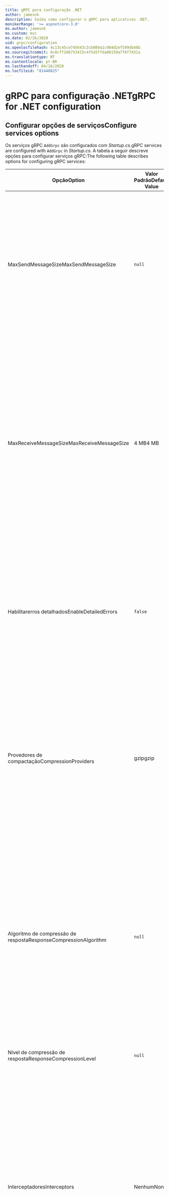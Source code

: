 ```yaml
---
title: gRPC para configuração .NET
author: jamesnk
description: Saiba como configurar o gRPC para aplicativos .NET.
monikerRange: '>= aspnetcore-3.0'
ms.author: jamesnk
ms.custom: mvc
ms.date: 02/26/2020
uid: grpc/configuration
ms.openlocfilehash: 4c13c45ce745643c3cb089a1c984d2ef599db48b
ms.sourcegitcommit: 6c8cff2d6753415c4f5d2ffda88159a7f6f7431a
ms.translationtype: MT
ms.contentlocale: pt-BR
ms.lasthandoff: 04/16/2020
ms.locfileid: "81440825"
---
```

# <a name="grpc-for-net-configuration"></a><span data-ttu-id="d2e3a-103">gRPC para configuração .NET</span><span class="sxs-lookup"><span data-stu-id="d2e3a-103">gRPC for .NET configuration</span></span>

## <a name="configure-services-options"></a><span data-ttu-id="d2e3a-104">Configurar opções de serviços</span><span class="sxs-lookup"><span data-stu-id="d2e3a-104">Configure services options</span></span>

<span data-ttu-id="d2e3a-105">Os serviços gRPC `AddGrpc` são configurados com *Startup.cs*.</span><span class="sxs-lookup"><span data-stu-id="d2e3a-105">gRPC services are configured with `AddGrpc` in *Startup.cs*.</span></span> <span data-ttu-id="d2e3a-106">A tabela a seguir descreve opções para configurar serviços gRPC:</span><span class="sxs-lookup"><span data-stu-id="d2e3a-106">The following table describes options for configuring gRPC services:</span></span>

| <span data-ttu-id="d2e3a-107">Opção</span><span class="sxs-lookup"><span data-stu-id="d2e3a-107">Option</span></span> | <span data-ttu-id="d2e3a-108">Valor Padrão</span><span class="sxs-lookup"><span data-stu-id="d2e3a-108">Default Value</span></span> | <span data-ttu-id="d2e3a-109">Descrição</span><span class="sxs-lookup"><span data-stu-id="d2e3a-109">Description</span></span> |
| ------ | ------------- | ----------- |
| <span data-ttu-id="d2e3a-110">MaxSendMessageSize</span><span class="sxs-lookup"><span data-stu-id="d2e3a-110">MaxSendMessageSize</span></span> | `null` | <span data-ttu-id="d2e3a-111">O tamanho máximo da mensagem em bytes que podem ser enviados do servidor.</span><span class="sxs-lookup"><span data-stu-id="d2e3a-111">The maximum message size in bytes that can be sent from the server.</span></span> <span data-ttu-id="d2e3a-112">Tentar enviar uma mensagem que exceda o tamanho máximo da mensagem configurado resulta em uma exceção.</span><span class="sxs-lookup"><span data-stu-id="d2e3a-112">Attempting to send a message that exceeds the configured maximum message size results in an exception.</span></span> <span data-ttu-id="d2e3a-113">Quando definido `null`para , o tamanho da mensagem é ilimitado.</span><span class="sxs-lookup"><span data-stu-id="d2e3a-113">When set to `null`, the message size is unlimited.</span></span> |
| <span data-ttu-id="d2e3a-114">MaxReceiveMessageSize</span><span class="sxs-lookup"><span data-stu-id="d2e3a-114">MaxReceiveMessageSize</span></span> | <span data-ttu-id="d2e3a-115">4 MB</span><span class="sxs-lookup"><span data-stu-id="d2e3a-115">4 MB</span></span> | <span data-ttu-id="d2e3a-116">O tamanho máximo da mensagem em bytes que podem ser recebidos pelo servidor.</span><span class="sxs-lookup"><span data-stu-id="d2e3a-116">The maximum message size in bytes that can be received by the server.</span></span> <span data-ttu-id="d2e3a-117">Se o servidor receber uma mensagem que exceda esse limite, ele será uma exceção.</span><span class="sxs-lookup"><span data-stu-id="d2e3a-117">If the server receives a message that exceeds this limit, it throws an exception.</span></span> <span data-ttu-id="d2e3a-118">Aumentar esse valor permite que o servidor receba mensagens maiores, mas pode impactar negativamente o consumo de memória.</span><span class="sxs-lookup"><span data-stu-id="d2e3a-118">Increasing this value allows the server to receive larger messages, but can negatively impact memory consumption.</span></span> <span data-ttu-id="d2e3a-119">Quando definido `null`para , o tamanho da mensagem é ilimitado.</span><span class="sxs-lookup"><span data-stu-id="d2e3a-119">When set to `null`, the message size is unlimited.</span></span> |
| <span data-ttu-id="d2e3a-120">Habilitarerros detalhados</span><span class="sxs-lookup"><span data-stu-id="d2e3a-120">EnableDetailedErrors</span></span> | `false` | <span data-ttu-id="d2e3a-121">Se `true`, mensagens de exceção detalhadas são devolvidas aos clientes quando uma exceção é lançada em um método de serviço.</span><span class="sxs-lookup"><span data-stu-id="d2e3a-121">If `true`, detailed exception messages are returned to clients when an exception is thrown in a service method.</span></span> <span data-ttu-id="d2e3a-122">O padrão é `false`.</span><span class="sxs-lookup"><span data-stu-id="d2e3a-122">The default is `false`.</span></span> <span data-ttu-id="d2e3a-123">`EnableDetailedErrors` Configuração `true` para pode vazar informações confidenciais.</span><span class="sxs-lookup"><span data-stu-id="d2e3a-123">Setting `EnableDetailedErrors` to `true` can leak sensitive information.</span></span> |
| <span data-ttu-id="d2e3a-124">Provedores de compactação</span><span class="sxs-lookup"><span data-stu-id="d2e3a-124">CompressionProviders</span></span> | <span data-ttu-id="d2e3a-125">gzip</span><span class="sxs-lookup"><span data-stu-id="d2e3a-125">gzip</span></span> | <span data-ttu-id="d2e3a-126">Uma coleção de provedores de compressão usados para comprimir e descomprimir mensagens.</span><span class="sxs-lookup"><span data-stu-id="d2e3a-126">A collection of compression providers used to compress and decompress messages.</span></span> <span data-ttu-id="d2e3a-127">Provedores de compressão personalizados podem ser criados e adicionados à coleção.</span><span class="sxs-lookup"><span data-stu-id="d2e3a-127">Custom compression providers can be created and added to the collection.</span></span> <span data-ttu-id="d2e3a-128">Os provedores configurados padrão suportam compactação **gzip.**</span><span class="sxs-lookup"><span data-stu-id="d2e3a-128">The default configured providers support **gzip** compression.</span></span> |
| <span data-ttu-id="d2e3a-129"><span style="word-break:normal;word-wrap:normal">Algoritmo de compressão de resposta</span></span><span class="sxs-lookup"><span data-stu-id="d2e3a-129"><span style="word-break:normal;word-wrap:normal">ResponseCompressionAlgorithm</span></span></span> | `null` | <span data-ttu-id="d2e3a-130">O algoritmo de compactação usado para compactar mensagens enviadas do servidor.</span><span class="sxs-lookup"><span data-stu-id="d2e3a-130">The compression algorithm used to compress messages sent from the server.</span></span> <span data-ttu-id="d2e3a-131">O algoritmo deve corresponder a `CompressionProviders`um provedor de compressão em .</span><span class="sxs-lookup"><span data-stu-id="d2e3a-131">The algorithm must match a compression provider in `CompressionProviders`.</span></span> <span data-ttu-id="d2e3a-132">Para que o algoritmo comprima uma resposta, o cliente deve indicar que ele suporta o algoritmo enviando-o no cabeçalho **de codificação grpc-accept.**</span><span class="sxs-lookup"><span data-stu-id="d2e3a-132">For the algorithm to compress a response, the client must indicate it supports the algorithm by sending it in the **grpc-accept-encoding** header.</span></span> |
| <span data-ttu-id="d2e3a-133">Nível de compressão de resposta</span><span class="sxs-lookup"><span data-stu-id="d2e3a-133">ResponseCompressionLevel</span></span> | `null` | <span data-ttu-id="d2e3a-134">O nível de compactar usado para comprimir mensagens enviadas do servidor.</span><span class="sxs-lookup"><span data-stu-id="d2e3a-134">The compress level used to compress messages sent from the server.</span></span> |
| <span data-ttu-id="d2e3a-135">Interceptadores</span><span class="sxs-lookup"><span data-stu-id="d2e3a-135">Interceptors</span></span> | <span data-ttu-id="d2e3a-136">Nenhum</span><span class="sxs-lookup"><span data-stu-id="d2e3a-136">None</span></span> | <span data-ttu-id="d2e3a-137">Uma coleção de interceptadores que são executados a cada chamada gRPC.</span><span class="sxs-lookup"><span data-stu-id="d2e3a-137">A collection of interceptors that are run with each gRPC call.</span></span> <span data-ttu-id="d2e3a-138">Interceptadores são executados na ordem em que estão registrados.</span><span class="sxs-lookup"><span data-stu-id="d2e3a-138">Interceptors are run in the order they are registered.</span></span> <span data-ttu-id="d2e3a-139">Interceptadores configurados globalmente são executados antes que os interceptadores sejam configurados para um único serviço.</span><span class="sxs-lookup"><span data-stu-id="d2e3a-139">Globally configured interceptors are run before interceptors configured for a single service.</span></span> <span data-ttu-id="d2e3a-140">Para obter mais informações sobre interceptadores gRPC, consulte [gRPC Interceptors vs. Middleware](xref:grpc/migration#grpc-interceptors-vs-middleware).</span><span class="sxs-lookup"><span data-stu-id="d2e3a-140">For more information about gRPC interceptors, see [gRPC Interceptors vs. Middleware](xref:grpc/migration#grpc-interceptors-vs-middleware).</span></span> |

<span data-ttu-id="d2e3a-141">As opções podem ser configuradas para todos `AddGrpc` os `Startup.ConfigureServices`serviços, fornecendo um delegado de opções para a chamada:</span><span class="sxs-lookup"><span data-stu-id="d2e3a-141">Options can be configured for all services by providing an options delegate to the `AddGrpc` call in `Startup.ConfigureServices`:</span></span>

[!code-csharp[](~/grpc/configuration/sample/GrcpService/Startup.cs?name=snippet)]

<span data-ttu-id="d2e3a-142">As opções para um único serviço `AddGrpc` sobrepõem as opções globais fornecidas e podem ser configuradas usando `AddServiceOptions<TService>`:</span><span class="sxs-lookup"><span data-stu-id="d2e3a-142">Options for a single service override the global options provided in `AddGrpc` and can be configured using `AddServiceOptions<TService>`:</span></span>

[!code-csharp[](~/grpc/configuration/sample/GrcpService/Startup2.cs?name=snippet)]

## <a name="configure-client-options"></a><span data-ttu-id="d2e3a-143">Configurar opções de cliente</span><span class="sxs-lookup"><span data-stu-id="d2e3a-143">Configure client options</span></span>

<span data-ttu-id="d2e3a-144">a configuração do cliente `GrpcChannelOptions`gRPC está configurada .</span><span class="sxs-lookup"><span data-stu-id="d2e3a-144">gRPC client configuration is set on `GrpcChannelOptions`.</span></span> <span data-ttu-id="d2e3a-145">A tabela a seguir descreve opções para configurar canais gRPC:</span><span class="sxs-lookup"><span data-stu-id="d2e3a-145">The following table describes options for configuring gRPC channels:</span></span>

| <span data-ttu-id="d2e3a-146">Opção</span><span class="sxs-lookup"><span data-stu-id="d2e3a-146">Option</span></span> | <span data-ttu-id="d2e3a-147">Valor Padrão</span><span class="sxs-lookup"><span data-stu-id="d2e3a-147">Default Value</span></span> | <span data-ttu-id="d2e3a-148">Descrição</span><span class="sxs-lookup"><span data-stu-id="d2e3a-148">Description</span></span> |
| ------ | ------------- | ----------- |
| <span data-ttu-id="d2e3a-149">HttpClient</span><span class="sxs-lookup"><span data-stu-id="d2e3a-149">HttpClient</span></span> | <span data-ttu-id="d2e3a-150">Nova instância</span><span class="sxs-lookup"><span data-stu-id="d2e3a-150">New instance</span></span> | <span data-ttu-id="d2e3a-151">O `HttpClient` usado para fazer chamadas gRPC.</span><span class="sxs-lookup"><span data-stu-id="d2e3a-151">The `HttpClient` used to make gRPC calls.</span></span> <span data-ttu-id="d2e3a-152">Um cliente pode ser configurado `HttpClientHandler`para configurar um personalizado ou adicionar manipuladores adicionais ao pipeline HTTP para chamadas gRPC.</span><span class="sxs-lookup"><span data-stu-id="d2e3a-152">A client can be set to configure a custom `HttpClientHandler`, or add additional handlers to the HTTP pipeline for gRPC calls.</span></span> <span data-ttu-id="d2e3a-153">Se `HttpClient` não for especificado, `HttpClient` uma nova instância será criada para o canal.</span><span class="sxs-lookup"><span data-stu-id="d2e3a-153">If no `HttpClient` is specified, then a new `HttpClient` instance is created for the channel.</span></span> <span data-ttu-id="d2e3a-154">Ele será automaticamente descartado.</span><span class="sxs-lookup"><span data-stu-id="d2e3a-154">It will automatically be disposed.</span></span> |
| <span data-ttu-id="d2e3a-155">DescartehttpClient</span><span class="sxs-lookup"><span data-stu-id="d2e3a-155">DisposeHttpClient</span></span> | `false` | <span data-ttu-id="d2e3a-156">Se `true`, `HttpClient` e um for `HttpClient` especificado, a instância `GrpcChannel` será descartada quando a disposição for descartada.</span><span class="sxs-lookup"><span data-stu-id="d2e3a-156">If `true`, and an `HttpClient` is specified, then the `HttpClient` instance will be disposed when the `GrpcChannel` is disposed.</span></span> |
| <span data-ttu-id="d2e3a-157">Fábrica de Madeireiros</span><span class="sxs-lookup"><span data-stu-id="d2e3a-157">LoggerFactory</span></span> | `null` | <span data-ttu-id="d2e3a-158">O `LoggerFactory` usado pelo cliente para registrar informações sobre chamadas gRPC.</span><span class="sxs-lookup"><span data-stu-id="d2e3a-158">The `LoggerFactory` used by the client to log information about gRPC calls.</span></span> <span data-ttu-id="d2e3a-159">Uma `LoggerFactory` instância pode ser resolvida a partir `LoggerFactory.Create`da injeção de dependência ou criada usando .</span><span class="sxs-lookup"><span data-stu-id="d2e3a-159">A `LoggerFactory` instance can be resolved from dependency injection or created using `LoggerFactory.Create`.</span></span> <span data-ttu-id="d2e3a-160">Para exemplos de configuração <xref:grpc/diagnostics#grpc-client-logging>de registro, consulte .</span><span class="sxs-lookup"><span data-stu-id="d2e3a-160">For examples of configuring logging, see <xref:grpc/diagnostics#grpc-client-logging>.</span></span> |
| <span data-ttu-id="d2e3a-161">MaxSendMessageSize</span><span class="sxs-lookup"><span data-stu-id="d2e3a-161">MaxSendMessageSize</span></span> | `null` | <span data-ttu-id="d2e3a-162">O tamanho máximo da mensagem em bytes que podem ser enviados do cliente.</span><span class="sxs-lookup"><span data-stu-id="d2e3a-162">The maximum message size in bytes that can be sent from the client.</span></span> <span data-ttu-id="d2e3a-163">Tentar enviar uma mensagem que exceda o tamanho máximo da mensagem configurado resulta em uma exceção.</span><span class="sxs-lookup"><span data-stu-id="d2e3a-163">Attempting to send a message that exceeds the configured maximum message size results in an exception.</span></span> <span data-ttu-id="d2e3a-164">Quando definido `null`para , o tamanho da mensagem é ilimitado.</span><span class="sxs-lookup"><span data-stu-id="d2e3a-164">When set to `null`, the message size is unlimited.</span></span> |
| <span data-ttu-id="d2e3a-165"><span style="word-break:normal;word-wrap:normal">MaxReceiveMessageSize</span></span><span class="sxs-lookup"><span data-stu-id="d2e3a-165"><span style="word-break:normal;word-wrap:normal">MaxReceiveMessageSize</span></span></span> | <span data-ttu-id="d2e3a-166">4 MB</span><span class="sxs-lookup"><span data-stu-id="d2e3a-166">4 MB</span></span> | <span data-ttu-id="d2e3a-167">O tamanho máximo da mensagem em bytes que podem ser recebidos pelo cliente.</span><span class="sxs-lookup"><span data-stu-id="d2e3a-167">The maximum message size in bytes that can be received by the client.</span></span> <span data-ttu-id="d2e3a-168">Se o cliente receber uma mensagem que exceda esse limite, ele abre uma exceção.</span><span class="sxs-lookup"><span data-stu-id="d2e3a-168">If the client receives a message that exceeds this limit, it throws an exception.</span></span> <span data-ttu-id="d2e3a-169">Aumentar esse valor permite que o cliente receba mensagens maiores, mas pode impactar negativamente o consumo de memória.</span><span class="sxs-lookup"><span data-stu-id="d2e3a-169">Increasing this value allows the client to receive larger messages, but can negatively impact memory consumption.</span></span> <span data-ttu-id="d2e3a-170">Quando definido `null`para , o tamanho da mensagem é ilimitado.</span><span class="sxs-lookup"><span data-stu-id="d2e3a-170">When set to `null`, the message size is unlimited.</span></span> |
| <span data-ttu-id="d2e3a-171">Credenciais</span><span class="sxs-lookup"><span data-stu-id="d2e3a-171">Credentials</span></span> | `null` | <span data-ttu-id="d2e3a-172">Uma instância `ChannelCredentials`.</span><span class="sxs-lookup"><span data-stu-id="d2e3a-172">A `ChannelCredentials` instance.</span></span> <span data-ttu-id="d2e3a-173">As credenciais são usadas para adicionar metadados de autenticação a chamadas gRPC.</span><span class="sxs-lookup"><span data-stu-id="d2e3a-173">Credentials are used to add authentication metadata to gRPC calls.</span></span> |
| <span data-ttu-id="d2e3a-174">Provedores de compactação</span><span class="sxs-lookup"><span data-stu-id="d2e3a-174">CompressionProviders</span></span> | <span data-ttu-id="d2e3a-175">gzip</span><span class="sxs-lookup"><span data-stu-id="d2e3a-175">gzip</span></span> | <span data-ttu-id="d2e3a-176">Uma coleção de provedores de compressão usados para comprimir e descomprimir mensagens.</span><span class="sxs-lookup"><span data-stu-id="d2e3a-176">A collection of compression providers used to compress and decompress messages.</span></span> <span data-ttu-id="d2e3a-177">Provedores de compressão personalizados podem ser criados e adicionados à coleção.</span><span class="sxs-lookup"><span data-stu-id="d2e3a-177">Custom compression providers can be created and added to the collection.</span></span> <span data-ttu-id="d2e3a-178">Os provedores configurados padrão suportam compactação **gzip.**</span><span class="sxs-lookup"><span data-stu-id="d2e3a-178">The default configured providers support **gzip** compression.</span></span> |

<span data-ttu-id="d2e3a-179">O seguinte código:</span><span class="sxs-lookup"><span data-stu-id="d2e3a-179">The following code:</span></span>

* <span data-ttu-id="d2e3a-180">Define o tamanho máximo de envio e recebimento de mensagens no canal.</span><span class="sxs-lookup"><span data-stu-id="d2e3a-180">Sets the maximum send and receive message size on the channel.</span></span>
* <span data-ttu-id="d2e3a-181">Cria um cliente.</span><span class="sxs-lookup"><span data-stu-id="d2e3a-181">Creates a client.</span></span>

[!code-csharp[](~/grpc/configuration/sample/Program.cs?name=snippet&highlight=3-8)]

[!INCLUDE[](~/includes/gRPCazure.md)]

## <a name="additional-resources"></a><span data-ttu-id="d2e3a-182">Recursos adicionais</span><span class="sxs-lookup"><span data-stu-id="d2e3a-182">Additional resources</span></span>

* <xref:grpc/aspnetcore>
* <xref:grpc/client>
* <xref:grpc/diagnostics>
* <xref:tutorials/grpc/grpc-start>
